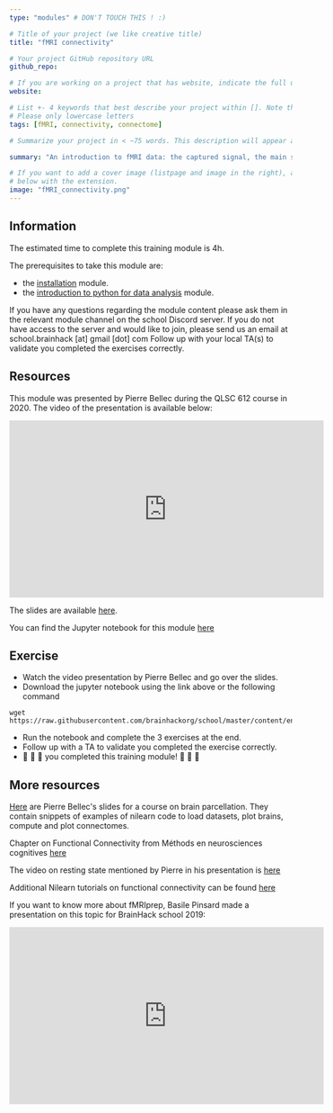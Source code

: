```yaml
---
type: "modules" # DON'T TOUCH THIS ! :)

# Title of your project (we like creative title)
title: "fMRI connectivity"

# Your project GitHub repository URL
github_repo:

# If you are working on a project that has website, indicate the full url including "https://" below or leave it empty.
website:

# List +- 4 keywords that best describe your project within []. Note that the project summary also involves a number of key words. Those are listed on top of the [github repository](https://github.com/PSY6983-2021/project_template), click `manage topics`.
# Please only lowercase letters
tags: [fMRI, connectivity, connectome]

# Summarize your project in < ~75 words. This description will appear at the top of your page and on the list page with other projects..

summary: "An introduction to fMRI data: the captured signal, the main steps of preprocessing and how functional connectivity is calculated."

# If you want to add a cover image (listpage and image in the right), add it to your directory and indicate the name
# below with the extension.
image: "fMRI_connectivity.png"
---
```

<!-- This is an html comment and this won't appear in the rendered page. You are now editing the "content" area, the core of your description. Everything that you can do in markdown is allowed below. We added a couple of comments to guide your through documenting your progress. -->

## Information

The estimated time to complete this training module is 4h.

The prerequisites to take this module are:
 * the [installation](/modules/installation) module.
 * the [introduction to python for data analysis](/modules/python_data_analysis) module.

If you have any questions regarding the module content please ask them in the relevant module channel on the school Discord server. If you do not have access to the server and would like to join, please send us an email at school.brainhack [at] gmail [dot] com
Follow up with your local TA(s) to validate you completed the exercises correctly.

## Resources
This module was presented by Pierre Bellec during the QLSC 612 course in 2020. The video of the presentation is available below:
<iframe width="560" height="315" src="https://www.youtube.com/embed/RoKt_c08wxQ" title="YouTube video player" frameborder="0" allow="accelerometer; autoplay; clipboard-write; encrypted-media; gyroscope; picture-in-picture" allowfullscreen></iframe>

The slides are available [here](https://docs.google.com/presentation/d/1mTJoOSRKtGzhWeNLa9PXyKUYA0p9733UHVWrmIyi4zs/edit#slide=id.p).

You can find the Jupyter notebook for this module [here](https://github.com/brainhackorg/school/blob/master/content/en/modules/fmri_connectivity/BHS_fMRI_connectivity.ipynb)

## Exercise

 * Watch the video presentation by Pierre Bellec and go over the slides.
 * Download the jupyter notebook using the link above or the following command
 ```
 wget https://raw.githubusercontent.com/brainhackorg/school/master/content/en/modules/fmri_connectivity/BHS_fMRI_connectivity.ipynb
 ```
 * Run the notebook and complete the 3 exercises at the end.
 * Follow up with a TA to validate you completed the exercise correctly.
 * :tada: :tada: :tada: you completed this training module! :tada: :tada: :tada:

## More resources

[Here](https://pbellec.github.io/functional_parcellation/#/) are Pierre Bellec's slides for a course on brain parcellation. They contain snippets of examples of nilearn code to load datasets, plot brains, compute and plot connectomes.

Chapter on Functional Connectivity from Méthods en neurosciences cognitives [here](https://psy3018.github.io/connectivite.html)

The video on resting state mentioned by Pierre in his presentation is [here](https://www.youtube.com/watch?v=_Iph3WW9UOU&t=3s)

Additional Nilearn tutorials on functional connectivity can be found [here](https://nilearn.github.io/stable/connectivity/index.html)

If you want to know more about fMRIprep, Basile Pinsard made a presentation on this topic for BrainHack school 2019:
<iframe width="560" height="315" src="https://www.youtube.com/embed/WTcucXAAVBU" title="YouTube video player" frameborder="0" allow="accelerometer; autoplay; clipboard-write; encrypted-media; gyroscope; picture-in-picture" allowfullscreen></iframe>
